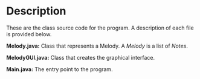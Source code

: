 # Description
These are the class source code for the program. A description of each file is provided below.

**Melody.java:** Class that represents a Melody. A _Melody_ is a list of _Notes_.

**MelodyGUI.java:** Class that creates the graphical interface.

**Main.java:** The entry point to the program.
